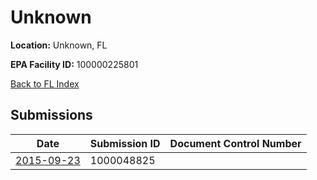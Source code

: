 # Unknown

**Location:** Unknown, FL

**EPA Facility ID:** 100000225801

[Back to FL Index](../../index.md)

## Submissions

| Date | Submission ID | Document Control Number |
|------|--------------|-------------------------|
| [2015-09-23](submissions/1000048825.md) | 1000048825 |  |
